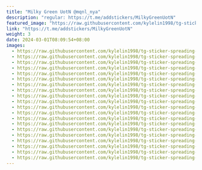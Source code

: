 ```yaml
---
title: "Milky Green UotN @mqnl_nya"
description: "regular: https://t.me/addstickers/MilkyGreenUotN"
featured_image: "https://raw.githubusercontent.com/kylelin1998/tg-sticker-spreading-worldwide-images/main/img/8d80e8a4-d3ce-4d8d-876a-b0c95cadab22.jpg"
link: "https://t.me/addstickers/MilkyGreenUotN"
weight: 3
date: 2024-03-01T08:09:54+08:00
images:
  - https://raw.githubusercontent.com/kylelin1998/tg-sticker-spreading-worldwide-images/main/img/8d80e8a4-d3ce-4d8d-876a-b0c95cadab22.jpg
  - https://raw.githubusercontent.com/kylelin1998/tg-sticker-spreading-worldwide-images/main/img/76b8ce8f-7e4e-4c79-aaa7-1118c48b4fd4.jpg
  - https://raw.githubusercontent.com/kylelin1998/tg-sticker-spreading-worldwide-images/main/img/6dfe5b2a-ae07-48cb-923c-d7de3681171a.jpg
  - https://raw.githubusercontent.com/kylelin1998/tg-sticker-spreading-worldwide-images/main/img/9bb6d0e9-e17f-4048-84b7-d2a03e407f60.jpg
  - https://raw.githubusercontent.com/kylelin1998/tg-sticker-spreading-worldwide-images/main/img/0b795daa-53d5-455a-9d2e-9599aed56b06.jpg
  - https://raw.githubusercontent.com/kylelin1998/tg-sticker-spreading-worldwide-images/main/img/291e3a30-9b4b-4da7-8ab6-c557bed2be48.jpg
  - https://raw.githubusercontent.com/kylelin1998/tg-sticker-spreading-worldwide-images/main/img/a253a4b2-b06f-4642-bb2e-1265881852b4.jpg
  - https://raw.githubusercontent.com/kylelin1998/tg-sticker-spreading-worldwide-images/main/img/399cbc30-0cb7-42a0-82eb-52b969bc45e4.jpg
  - https://raw.githubusercontent.com/kylelin1998/tg-sticker-spreading-worldwide-images/main/img/295d0ef9-e9b9-47ae-9e5f-0ab9f2fd06b9.jpg
  - https://raw.githubusercontent.com/kylelin1998/tg-sticker-spreading-worldwide-images/main/img/241aab50-b105-4c33-b2a5-3d0530154e3b.jpg
  - https://raw.githubusercontent.com/kylelin1998/tg-sticker-spreading-worldwide-images/main/img/4bd39ba2-c141-4186-a8e1-909a1bff9fa2.jpg
  - https://raw.githubusercontent.com/kylelin1998/tg-sticker-spreading-worldwide-images/main/img/aacee8cc-316b-402e-9f16-2e1995c88761.jpg
  - https://raw.githubusercontent.com/kylelin1998/tg-sticker-spreading-worldwide-images/main/img/c63c0acd-3b2b-4cdd-a8cf-02c9a4e82fd6.jpg
  - https://raw.githubusercontent.com/kylelin1998/tg-sticker-spreading-worldwide-images/main/img/de6c6440-c7ca-49fa-ae84-52a405599eb7.jpg
  - https://raw.githubusercontent.com/kylelin1998/tg-sticker-spreading-worldwide-images/main/img/1d15efa0-f131-4429-9815-f1213742a6e5.jpg
  - https://raw.githubusercontent.com/kylelin1998/tg-sticker-spreading-worldwide-images/main/img/961ac92a-cf26-4ae7-a8ca-41ca439dcf1d.jpg
  - https://raw.githubusercontent.com/kylelin1998/tg-sticker-spreading-worldwide-images/main/img/59879fce-575a-425a-b908-588987babd03.jpg
  - https://raw.githubusercontent.com/kylelin1998/tg-sticker-spreading-worldwide-images/main/img/120325db-9a1b-49e3-8c29-0287d977a73a.jpg
  - https://raw.githubusercontent.com/kylelin1998/tg-sticker-spreading-worldwide-images/main/img/4bd2b5cf-8cda-4fb5-81f8-a8d62eb5abcd.jpg
  - https://raw.githubusercontent.com/kylelin1998/tg-sticker-spreading-worldwide-images/main/img/f8b5fc84-d80d-4d74-b5a9-40a7c361b659.jpg
---
```

